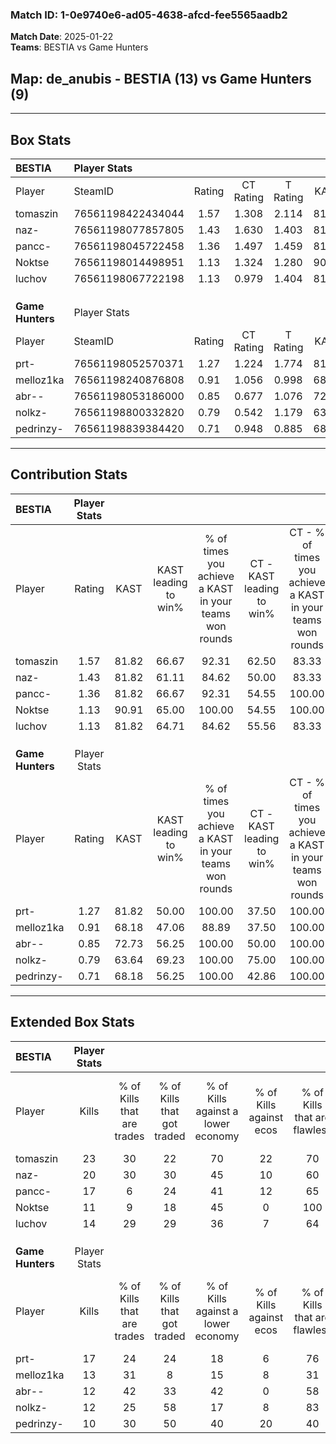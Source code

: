 ### Match ID: 1-0e9740e6-ad05-4638-afcd-fee5565aadb2  
**Match Date**: 2025-01-22  
**Teams**: BESTIA vs Game Hunters  

## **Map**: de_anubis - BESTIA (13) vs Game Hunters (9)  
---  

## Box Stats  

| **BESTIA**       | Player Stats      |        |           |          |       |       |       |         |        |      |     |
| :- | :- | :-: | :-: | :-: | :-: | :-: | :-: | :-: | :-: | :-: | :-: |
| Player           | SteamID           | Rating | CT Rating | T Rating | KAST  |  ADR  | Kills | Assists | Deaths | K/D  | HS% |
| tomaszin         | 76561198422434044 |  1.57  |   1.308   |  2.114   | 81.82 | 101.3 |  23   |    6    |   14   | 1.64 | 13  |
| naz-             | 76561198077857805 |  1.43  |   1.630   |  1.403   | 81.82 | 100.6 |  20   |    6    |   15   | 1.33 | 25  |
| pancc-           | 76561198045722458 |  1.36  |   1.497   |  1.459   | 81.82 | 95.8  |  17   |    9    |   13   | 1.31 | 52  |
| Noktse           | 76561198014498951 |  1.13  |   1.324   |  1.280   | 90.91 | 60.7  |  11   |    4    |   10   | 1.10 | 36  |
| luchov           | 76561198067722198 |  1.13  |   0.979   |  1.404   | 81.82 | 76.6  |  14   |    9    |   15   | 0.93 | 71  |
|                  |                   |        |           |          |       |       |       |         |        |      |     |
|                  |                   |        |           |          |       |       |       |         |        |      |     |
|                  |                   |        |           |          |       |       |       |         |        |      |     |
| **Game Hunters** | Player Stats      |        |           |          |       |       |       |         |        |      |     |
| Player           | SteamID           | Rating | CT Rating | T Rating | KAST  |  ADR  | Kills | Assists | Deaths | K/D  | HS% |
| prt-             | 76561198052570371 |  1.27  |   1.224   |  1.774   | 81.82 | 104.7 |  17   |    4    |   17   | 1.00 | 70  |
| melloz1ka        | 76561198240876808 |  0.91  |   1.056   |  0.998   | 68.18 | 79.0  |  13   |    5    |   18   | 0.72 | 46  |
| abr--            | 76561198053186000 |  0.85  |   0.677   |  1.076   | 72.73 | 61.0  |  12   |    5    |   18   | 0.67 | 41  |
| nolkz-           | 76561198800332820 |  0.79  |   0.542   |  1.179   | 63.64 | 57.6  |  12   |    5    |   17   | 0.71 | 50  |
| pedrinzy-        | 76561198839384420 |  0.71  |   0.948   |  0.885   | 68.18 | 52.2  |  10   |    6    |   18   | 0.56 | 80  |
---  

## Contribution Stats  

| **BESTIA**       | Player Stats |       |                      |                                                        |                           |                                                             |                          |                                                            |
| :- | :-: | :-: | :-: | :-: | :-: | :-: | :-: | :-: |
| Player           |    Rating    | KAST  | KAST leading to win% | % of times you achieve a KAST in your teams won rounds | CT - KAST leading to win% | CT - % of times you achieve a KAST in your teams won rounds | T - KAST leading to win% | T - % of times you achieve a KAST in your teams won rounds |
| tomaszin         |     1.57     | 81.82 |        66.67         |                         92.31                          |           62.50           |                            83.33                            |          70.00           |                           100.00                           |
| naz-             |     1.43     | 81.82 |        61.11         |                         84.62                          |           50.00           |                            83.33                            |          75.00           |                           85.71                            |
| pancc-           |     1.36     | 81.82 |        66.67         |                         92.31                          |           54.55           |                           100.00                            |          85.71           |                           85.71                            |
| Noktse           |     1.13     | 90.91 |        65.00         |                         100.00                         |           54.55           |                           100.00                            |          77.78           |                           100.00                           |
| luchov           |     1.13     | 81.82 |        64.71         |                         84.62                          |           55.56           |                            83.33                            |          75.00           |                           85.71                            |
|                  |              |       |                      |                                                        |                           |                                                             |                          |                                                            |
|                  |              |       |                      |                                                        |                           |                                                             |                          |                                                            |
|                  |              |       |                      |                                                        |                           |                                                             |                          |                                                            |
| **Game Hunters** | Player Stats |       |                      |                                                        |                           |                                                             |                          |                                                            |
| Player           |    Rating    | KAST  | KAST leading to win% | % of times you achieve a KAST in your teams won rounds | CT - KAST leading to win% | CT - % of times you achieve a KAST in your teams won rounds | T - KAST leading to win% | T - % of times you achieve a KAST in your teams won rounds |
| prt-             |     1.27     | 81.82 |        50.00         |                         100.00                         |           37.50           |                           100.00                            |          60.00           |                           100.00                           |
| melloz1ka        |     0.91     | 68.18 |        47.06         |                         88.89                          |           37.50           |                           100.00                            |          55.56           |                           83.33                            |
| abr--            |     0.85     | 72.73 |        56.25         |                         100.00                         |           50.00           |                           100.00                            |          60.00           |                           100.00                           |
| nolkz-           |     0.79     | 63.64 |        69.23         |                         100.00                         |           75.00           |                           100.00                            |          66.67           |                           100.00                           |
| pedrinzy-        |     0.71     | 68.18 |        56.25         |                         100.00                         |           42.86           |                           100.00                            |          66.67           |                           100.00                           |
---  

## Extended Box Stats  

| **BESTIA**       | Player Stats |                            |                            |                                    |                         |                              |                                 |        |                             |                                     |                          |                               |                            |
| :- | :-: | :-: | :-: | :-: | :-: | :-: | :-: | :-: | :-: | :-: | :-: | :-: | :-: |
| Player           |    Kills     | % of Kills that are trades | % of Kills that got traded | % of Kills against a lower economy | % of Kills against ecos | % of Kills that are flawless | % of Kills that are close duels | Deaths | % of Deaths that get traded | % of Deaths against a lower economy | % of Deaths against ecos | % of Deaths that are flawless | % of Deaths that are close |
| tomaszin         |      23      |             30             |             22             |                 70                 |           22            |              70              |                0                |   14   |             29              |                 21                  |            0             |              36               |             7              |
| naz-             |      20      |             30             |             30             |                 45                 |           10            |              60              |               15                |   15   |             27              |                 40                  |            0             |              60               |             7              |
| pancc-           |      17      |             6              |             24             |                 41                 |           12            |              65              |                6                |   13   |             38              |                 23                  |            0             |              54               |             0              |
| Noktse           |      11      |             9              |             18             |                 45                 |            0            |             100              |                9                |   10   |             40              |                 50                  |            10            |              80               |             0              |
| luchov           |      14      |             29             |             29             |                 36                 |            7            |              64              |                7                |   15   |             20              |                 40                  |            0             |              53               |             20             |
|                  |              |                            |                            |                                    |                         |                              |                                 |        |                             |                                     |                          |                               |                            |
|                  |              |                            |                            |                                    |                         |                              |                                 |        |                             |                                     |                          |                               |                            |
|                  |              |                            |                            |                                    |                         |                              |                                 |        |                             |                                     |                          |                               |                            |
| **Game Hunters** | Player Stats |                            |                            |                                    |                         |                              |                                 |        |                             |                                     |                          |                               |                            |
| Player           |    Kills     | % of Kills that are trades | % of Kills that got traded | % of Kills against a lower economy | % of Kills against ecos | % of Kills that are flawless | % of Kills that are close duels | Deaths | % of Deaths that get traded | % of Deaths against a lower economy | % of Deaths against ecos | % of Deaths that are flawless | % of Deaths that are close |
| prt-             |      17      |             24             |             24             |                 18                 |            6            |              76              |                0                |   17   |             47              |                 12                  |            0             |              65               |             12             |
| melloz1ka        |      13      |             31             |             8              |                 15                 |            8            |              31              |               15                |   18   |             11              |                 17                  |            0             |              78               |             6              |
| abr--            |      12      |             42             |             33             |                 42                 |            0            |              58              |               17                |   18   |             11              |                 11                  |            0             |              56               |             11             |
| nolkz-           |      12      |             25             |             58             |                 17                 |            8            |              83              |                0                |   17   |             18              |                 18                  |            6             |              76               |             6              |
| pedrinzy-        |      10      |             30             |             50             |                 40                 |           20            |              40              |               10                |   18   |             39              |                 11                  |            0             |              78               |             0              |
